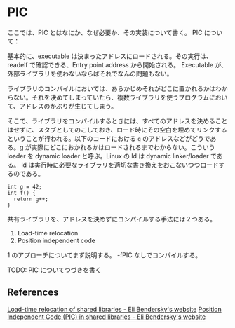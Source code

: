# PIC

ここでは、PIC とはなにか、なぜ必要か、その実装について書く。
PIC について：

基本的に、executable は決まったアドレスにロードされる。その実行は、readelf で確認できる、Entry point address から開始される。
Executable が、外部ライブラリを使わないならばそれでなんの問題もない。

ライブラリのコンパイルにおいては、あらかじめそれがどこに置かれるかはわからない。それを決めてしまっていたら、複数ライブラリを使うプログラムにおいて、アドレスのかぶりが生じてしまう。

そこで、ライブラリをコンパイルするときには、すべてのアドレスを決めることはせずに、スタブとしてのこしておき、ロード時にその空白を埋めてリンクするということが行われる。以下のコードにおける `g` のアドレスなどがどうである。g が実際にどこにおかれるかはロードされるまでわからない。こういう loader を dynamic loader と呼ぶ。Linux の ld は dynamic linker/loader である。
ld は実行時に必要なライブラリを適切な書き換えをおこないつつロードするのである。

```
int g = 42;
int f() {
  return g++;
}
```

共有ライブラリを、アドレスを決めずにコンパイルする手法には２つある。
1. Load-time relocation
2. Position independent code

1 のアプローチについてまず説明する。
-fPIC なしでコンパイルする。

TODO: PIC についてつづきを書く

## References

[Load-time relocation of shared libraries - Eli Bendersky's website](https://eli.thegreenplace.net/2011/08/25/load-time-relocation-of-shared-libraries/)
[Position Independent Code (PIC) in shared libraries - Eli Bendersky's website](https://eli.thegreenplace.net/2011/11/03/position-independent-code-pic-in-shared-libraries/)

